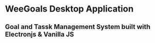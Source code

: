 # WeeGoals Desktop Application

## Goal and Tassk Management System built with Electronjs & Vanilla JS